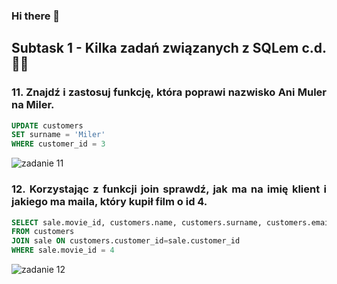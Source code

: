 ### Hi there 👋

<!--
**lilapila/lilapila** is a ✨ _special_ ✨ repository because its `README.md` (this file) appears on your GitHub profile.

Here are some ideas to get you started:

- 🔭 I’m currently working on ...
- 🌱 I’m currently learning ...
- 👯 I’m looking to collaborate on ...
- 🤔 I’m looking for help with ...
- 💬 Ask me about ...
- 📫 How to reach me: ...
- 😄 Pronouns: ...
- ⚡ Fun fact: ...
-->

##  <a name="subtask1">Subtask 1 - Kilka zadań związanych z SQLem c.d. 👩‍💻 </a>
### <a name="kropka1"><p align="justify">11. Znajdź i zastosuj funkcję, która poprawi nazwisko Ani Muler na Miler.<p align="justify"></p></a>

```sql
UPDATE customers
SET surname = 'Miler'
WHERE customer_id = 3
```

![zadanie 11](https://user-images.githubusercontent.com/122294284/219360740-ddc3b030-31ad-40bb-9b79-0089917eadb9.png)

### <a name="kropka2"><p align="justify">12. Korzystając z funkcji join sprawdź, jak ma na imię klient i jakiego ma maila, który kupił film o id 4.</p></a>

```sql
SELECT sale.movie_id, customers.name, customers.surname, customers.email
FROM customers
JOIN sale ON customers.customer_id=sale.customer_id
WHERE sale.movie_id = 4
```

![zadanie 12](https://user-images.githubusercontent.com/122294284/219366048-41769051-2835-4459-a7f8-42c1ac6c0613.png)
